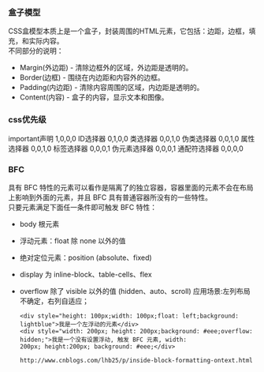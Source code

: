 ### 盒子模型  
CSS盒模型本质上是一个盒子，封装周围的HTML元素，它包括：边距，边框，填充，和实际内容。    
不同部分的说明：
+ Margin(外边距) - 清除边框外的区域，外边距是透明的。
+ Border(边框) - 围绕在内边距和内容外的边框。
+ Padding(内边距) - 清除内容周围的区域，内边距是透明的。
+ Content(内容) - 盒子的内容，显示文本和图像。

### css优先级
important声明 1,0,0,0
ID选择器 0,1,0,0
类选择器 0,0,1,0
伪类选择器 0,0,1,0
属性选择器 0,0,1,0
标签选择器 0,0,0,1
伪元素选择器 0,0,0,1
通配符选择器 0,0,0,0

### BFC
具有 BFC 特性的元素可以看作是隔离了的独立容器，容器里面的元素不会在布局上影响到外面的元素，并且 BFC 具有普通容器所没有的一些特性。  
只要元素满足下面任一条件即可触发 BFC 特性：

+ body 根元素
+ 浮动元素：float 除 none 以外的值
+ 绝对定位元素：position (absolute、fixed)
+ display 为 inline-block、table-cells、flex
+ overflow 除了 visible 以外的值 (hidden、auto、scroll)
应用场景:左列布局不确定，右列自适应；

      <div style="height: 100px;width: 100px;float: left;background: lightblue">我是一个左浮动的元素</div>
      <div style="width: 200px; height: 200px;background: #eee;overflow: hidden;">我是一个没有设置浮动, 触发 BFC 元素, width: 
      200px; height:200px; background: #eee;</div>
      
      http://www.cnblogs.com/lhb25/p/inside-block-formatting-ontext.html
